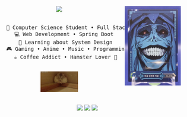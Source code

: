 <div align="center">
<img src="solo.png" width="30%" align="right" />
<img src="https://readme-typing-svg.demolab.com?font=Inconsolata&weight=500&size=50&duration=4000&pause=300&color=A7A459&center=true&vCenter=true&multiline=true&repeat=false&random=false&width=1300&height=140&lines=Namaste!+Everyone;I'm+Adarsh%2C+a+Tech+Nerd+and+Anime+fan+%E2%9C%A9" width="50%" />
<br><br>
<pre>
    💼 Computer Science Student • Full Stack Developer
    💻 Web Development • Spring Boot 
    📖 Learning about System Design
    🎮 Gaming • Anime • Music • Programming
    ☕ Coffee Addict • Hamster Lover 🐹
</pre>
<br>
<img src="hamster.gif"  width="20%" />
<br><br>
    
[![](https://img.shields.io/badge/Linkedin-0a66c2)](http://linkedIn.com/in/akr005)
[![](https://img.shields.io/badge/GitHub-181717)](https://Github.com/adarsh0011)
[![](https://img.shields.io/badge/LeetCode-FFA116)](https://LeetCode.com/adarshgupta5002/)
</div>
